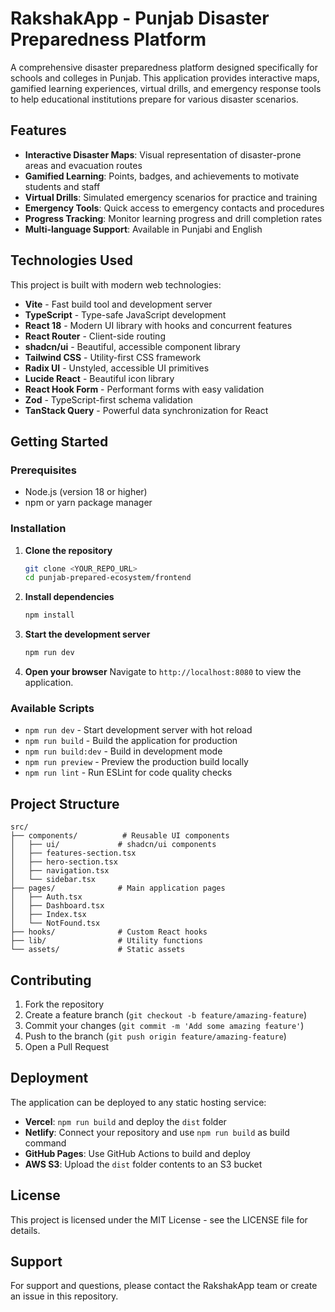 # RakshakApp - Punjab Disaster Preparedness Platform

A comprehensive disaster preparedness platform designed specifically for schools and colleges in Punjab. This application provides interactive maps, gamified learning experiences, virtual drills, and emergency response tools to help educational institutions prepare for various disaster scenarios.

## Features

- **Interactive Disaster Maps**: Visual representation of disaster-prone areas and evacuation routes
- **Gamified Learning**: Points, badges, and achievements to motivate students and staff
- **Virtual Drills**: Simulated emergency scenarios for practice and training
- **Emergency Tools**: Quick access to emergency contacts and procedures
- **Progress Tracking**: Monitor learning progress and drill completion rates
- **Multi-language Support**: Available in Punjabi and English

## Technologies Used

This project is built with modern web technologies:

- **Vite** - Fast build tool and development server
- **TypeScript** - Type-safe JavaScript development
- **React 18** - Modern UI library with hooks and concurrent features
- **React Router** - Client-side routing
- **shadcn/ui** - Beautiful, accessible component library
- **Tailwind CSS** - Utility-first CSS framework
- **Radix UI** - Unstyled, accessible UI primitives
- **Lucide React** - Beautiful icon library
- **React Hook Form** - Performant forms with easy validation
- **Zod** - TypeScript-first schema validation
- **TanStack Query** - Powerful data synchronization for React

## Getting Started

### Prerequisites

- Node.js (version 18 or higher)
- npm or yarn package manager

### Installation

1. **Clone the repository**
   ```bash
   git clone <YOUR_REPO_URL>
   cd punjab-prepared-ecosystem/frontend
   ```

2. **Install dependencies**
   ```bash
   npm install
   ```

3. **Start the development server**
   ```bash
   npm run dev
   ```

4. **Open your browser**
   Navigate to `http://localhost:8080` to view the application.

### Available Scripts

- `npm run dev` - Start development server with hot reload
- `npm run build` - Build the application for production
- `npm run build:dev` - Build in development mode
- `npm run preview` - Preview the production build locally
- `npm run lint` - Run ESLint for code quality checks

## Project Structure

```
src/
├── components/          # Reusable UI components
│   ├── ui/             # shadcn/ui components
│   ├── features-section.tsx
│   ├── hero-section.tsx
│   ├── navigation.tsx
│   └── sidebar.tsx
├── pages/              # Main application pages
│   ├── Auth.tsx
│   ├── Dashboard.tsx
│   ├── Index.tsx
│   └── NotFound.tsx
├── hooks/              # Custom React hooks
├── lib/                # Utility functions
└── assets/             # Static assets
```

## Contributing

1. Fork the repository
2. Create a feature branch (`git checkout -b feature/amazing-feature`)
3. Commit your changes (`git commit -m 'Add some amazing feature'`)
4. Push to the branch (`git push origin feature/amazing-feature`)
5. Open a Pull Request

## Deployment

The application can be deployed to any static hosting service:

- **Vercel**: `npm run build` and deploy the `dist` folder
- **Netlify**: Connect your repository and use `npm run build` as build command
- **GitHub Pages**: Use GitHub Actions to build and deploy
- **AWS S3**: Upload the `dist` folder contents to an S3 bucket

## License

This project is licensed under the MIT License - see the LICENSE file for details.

## Support

For support and questions, please contact the RakshakApp team or create an issue in this repository.